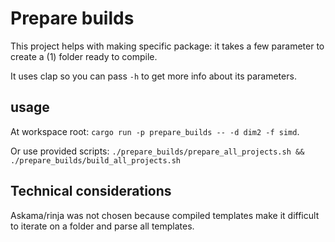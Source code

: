 # Prepare builds

This project helps with making specific package: it takes a few parameter to create a (1) folder ready to compile.

It uses clap so you can pass `-h` to get more info about its parameters.

## usage

At workspace root: `cargo run -p prepare_builds -- -d dim2 -f simd`.

Or use provided scripts: `./prepare_builds/prepare_all_projects.sh && ./prepare_builds/build_all_projects.sh`

## Technical considerations

Askama/rinja was not chosen because compiled templates make it difficult to iterate on a folder and parse all templates.